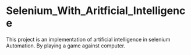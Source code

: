 # Selenium_With_Aritficial_Intelligence
This project is an implementation of artificial intelligence in selenium Automation. By playing a game against computer.
